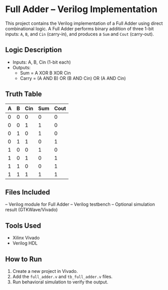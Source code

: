 # Full Adder – Verilog Implementation

This project contains the Verilog implementation of a Full Adder using direct combinational logic. A Full Adder performs binary addition of three 1-bit inputs: `A`, `B`, and `Cin` (carry-in), and produces a `Sum` and `Cout` (carry-out).

## Logic Description

- Inputs: A, B, Cin (1-bit each)
- Outputs:
  - Sum = A XOR B XOR Cin
  - Carry = (A AND B) OR (B AND Cin) OR (A AND Cin)

## Truth Table

| A | B | Cin | Sum | Cout |
|---|---|-----|-----|------|
| 0 | 0 |  0  |  0  |  0   |
| 0 | 0 |  1  |  1  |  0   |
| 0 | 1 |  0  |  1  |  0   |
| 0 | 1 |  1  |  0  |  1   |
| 1 | 0 |  0  |  1  |  0   |
| 1 | 0 |  1  |  0  |  1   |
| 1 | 1 |  0  |  0  |  1   |
| 1 | 1 |  1  |  1  |  1   |

## Files Included

– Verilog module for Full Adder
– Verilog testbench
– Optional simulation result (GTKWave/Vivado)

## Tools Used

- Xilinx Vivado
- Verilog HDL

## How to Run

1. Create a new project in Vivado.
2. Add the `full_adder.v` and `tb_full_adder.v` files.
3. Run behavioral simulation to verify the output.
